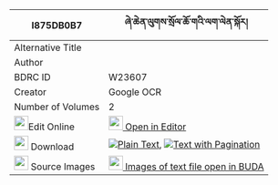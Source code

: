 |I875DB0B7|ཞེ་ཆེན་ལུགས་སྲོལ་ཆོ་གའི་ལག་ལེན་སྐོར། 
| --- | --- 
|Alternative Title |
|Author | 
|BDRC ID | W23607
|Creator | Google OCR
|Number of Volumes| 2
|<img width="25" src="https://img.icons8.com/color/25/000000/edit-property.png">Edit Online| [<img width="25" src="https://avatars.githubusercontent.com/u/45091458?s=200&v=4"> Open in Editor](http://editor.openpecha.org/I875DB0B7)
|<img width="25" src="https://img.icons8.com/fluent/48/000000/download-2.png"/>  Download | [![](https://img.icons8.com/color/20/000000/txt.png)Plain Text](https://github.com/Openpecha/I875DB0B7/releases/download/v1/shye_chen_luksol_choga_i_lakle_plain_I875DB0B7.zip), [![](https://img.icons8.com/color/20/000000/txt.png)Text with Pagination](https://github.com/Openpecha/I875DB0B7/releases/download/v1/shye_chen_luksol_choga_i_lakle_pages_I875DB0B7.zip)
|<img width="25" src="https://img.icons8.com/plasticine/100/000000/pictures-folder.png"/>  Source Images | [<img width="25" src="https://library.bdrc.io/icons/BUDA-small.svg"> Images of text file open in BUDA](https://library.bdrc.io/show/bdr:W23607)